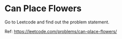 # Can Place Flowers

Go to Leetcode and find out the problem statement.

Ref: https://leetcode.com/problems/can-place-flowers/
